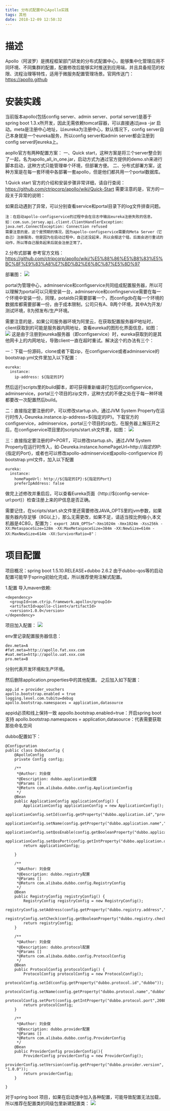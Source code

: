 ```yaml
---
title: 分布式配置中心Apollo实践
tags: 其他
date: 2018-12-09 12:50:32
---
```


# 描述
Apollo（阿波罗）是携程框架部门研发的分布式配置中心，能够集中化管理应用不同环境、不同集群的配置，配置修改后能够实时推送到应用端，并且具备规范的权限、流程治理等特性，适用于微服务配置管理场景。官网传送门：
https://apollo.github

# 安装实践
当前版本apollo(包括config server、admin server、portal server)是基于spring boot 1.3.x所开发，因此无需依赖tomcat容器，可以直接通过java -jar 启动。meta是注册中心地址，以eureka为注册中心，默认情况下，config server自己本身就是一个eureka服务，所以config server和admin server都会注册到config server的eureka上。

aopllo官方有两种配置方案：
一、Quick start，这种方案是将三个server整合到了一起，名为apollo_all_in_one.jar，启动方式为通过官方提供的demo.sh来进行脚本启动，这种方式只能管理单个环境，但部署方便。
 二、分布式部署方案，这种方案是在每一套环境中各部署一套apollo，但是他们都共用一个portal数据库。

1.Quick start
官方的介绍和安装步骤非常详细，请自行查阅：
https://github.com/ctripcorp/apollo/wiki/Quick-Start
需要注意的是，官方的一段关于异常的说明：

如果启动遇到了异常，可以分别查看service和portal目录下的log文件排查问题。
```
注：在启动apollo-configservice的过程中会在日志中输出eureka注册失败的信息，
如：com.sun.jersey.api.client.ClientHandlerException: java.net.ConnectException: Connection refused
需要注意的是，这个是预期的情况，因为apollo-configservice需要向Meta Server（它自己）注册服务，但是因为在启动过程中，自己还没起来，所以会报这个错。后面会进行重试的动作，所以等自己服务起来后就会注册正常了。
```

2.分布式部署
参考官方文档：
https://github.com/ctripcorp/apollo/wiki/%E5%88%86%E5%B8%83%E5%BC%8F%E9%83%A8%E7%BD%B2%E6%8C%87%E5%8D%97

部署图：
![](分布式配置中心Apollo实践/1.png)

portal为管理中心，adminservice和configservice共同组成配置服务器，所以可以理解为portal可以只用安装一台，adminservice和confingservice需要在每一个环境中安装一份，同理，potaldb只需要部署一个，而configdb在每一个环境的数据库都需要部署一份，由于成本限制，公司只有A、B两个环境，其中A为开发/测试环境，B为预发布/生产环境。

需要注意的是，如果公司服务器环境为阿里云，在获取配置服务器IP地址时，client获取到的可能是服务器内网地址，查看eureka的图形化界面信息，如图：
![](分布式配置中心Apollo实践/2.png)
这是由于注册到eureka服务器（即configservice）时，eureka获取到的是其他网卡上的内网地址，导致client一直在超时重试。解决这个的办法有三个：

一：下载一份源码，clone或者下载zip，在configservice或者adminservice的bootstrap.yml文件里加入以下配置：
```
eureka:
  instance:
    ip-address: ${指定的IP}
```
然后运行scripts里的build脚本，即可获得重新编译打包后的configservice，adminservice，portal三个项目的zip文件，这种方式的不便之处在于每一种环境都要改一次配置然后build。

二：直接指定要注册的IP，可以修改startup.sh，通过JVM System Property在运行时传入-Deureka.instance.ip-address=${指定的IP}。下载官方的configservice，adminservice，portal三个项目的zip包，在服务器上解压开之后，在configservice项目里的scripts/start.sh文件里，如图：
![](分布式配置中心Apollo实践/3.png)

三：直接指定要注册的IP+PORT，可以修改startup.sh，通过JVM System Property在运行时传入，如-Deureka.instance.homePageUrl=http://${指定的IP}:${指定的Port}，或者也可以修改apollo-adminservice或apollo-configservice 的bootstrap.yml文件，加入以下配置
```
eureka:
  instance:
    homePageUrl: http://${指定的IP}:${指定的Port}
    preferIpAddress: false
```

做完上述修改并重启后，可以查看Eureka页面（http://${config-service-url:port}）检查注册上来的IP信息是否正确。

需要记住，在scripts/start.sh文件里还需要修改JAVA_OPTS里的jvm参数，如果服务器内存足够（8G以上），那么无需更改，如果不足，请适当按比例缩小,本文机器是4C8G，配置为﻿：
`export JAVA_OPTS="-Xms1024m -Xmx1024m -Xss256k -XX:MetaspaceSize=128m -XX:MaxMetaspaceSize=384m -XX:NewSize=614m -XX:MaxNewSize=614m -XX:SurvivorRatio=8"：`

# 项目配置
项目概况：spring boot 1.5.10.RELEASE+dubbo 2.6.2
由于dubbo-qos等的启动配置可能早于spring初始化完成，所以推荐使用注解式配置。

1.配置
导入maven依赖:
```
<dependency>
  <groupId>com.ctrip.framework.apollo</groupId>
  <artifactId>apollo-client</artifactId>
  <version>1.0.0</version>
</dependency>
```

项目加入配置：
![](分布式配置中心Apollo实践/4.png)

env里记录配置服务器信息：
```
dev.meta=A
#fat.meta=http://apollo.fat.xxx.com
#uat.meta=http://apollo.uat.xxx.com
pro.meta=B
```
分别代表开发环境和生产环境。

然后删除application.properties中的其他配置。
之后加入如下配置：
```
app.id = provider_vouchers
apollo.bootstrap.enabled = true
logging.level.com.tubitu=debug
apollo.bootstrap.namespaces = application,datasource
```
appid必须和线上保持一致
appollo.bootstrap.enabled=true：开启spring boot 支持
apollo.bootstrap.namespaces = application,datasource：代表需要获取那些命名空间

dubbo配置如下：
```
@Configuration
public class DubboConfig {
    @ApolloConfig
    private Config config;
 
    /**
     *@Author: 刘会俊
     *@Description: dubbo.application配置
     *@Params []
     *@Return com.alibaba.dubbo.config.ApplicationConfig
     */
    @Bean
    public ApplicationConfig applicationConfig() {
        ApplicationConfig applicationConfig = new ApplicationConfig();
        applicationConfig.setId(config.getProperty("dubbo.application.id","provider_vouchers"));
        applicationConfig.setName(config.getProperty("dubbo.application.name","provider_vouchers"));
        applicationConfig.setQosEnable(config.getBooleanProperty("dubbo.application.qos.enable",false));
        applicationConfig.setQosPort(config.getIntProperty("dubbo.application.qos.port",22222));
        return applicationConfig;
 
    }
 
    /**
     *@Author: 刘会俊
     *@Description: dubbo.registry配置
     *@Params []
     *@Return com.alibaba.dubbo.config.RegistryConfig
     */
    @Bean
    public RegistryConfig registryConfig() {
        RegistryConfig registryConfig = new RegistryConfig();
        registryConfig.setAddress(config.getProperty("dubbo.registry.address","zookeeper://127.0.0.1:2181"));
        registryConfig.setCheck(config.getBooleanProperty("dubbo.registry.check",true));
        return registryConfig;
    }
 
    /**
     *@Author: 刘会俊
     *@Description: dubbo.protocol配置
     *@Params []
     *@Return com.alibaba.dubbo.config.ProtocolConfig
     */
    @Bean
    public ProtocolConfig protocolConfig() {
        ProtocolConfig protocolConfig = new ProtocolConfig();
        protocolConfig.setId(config.getProperty("dubbo.protocol.id","dubbo"));
        protocolConfig.setName(config.getProperty("dubbo.protocol.name","dubbo"));
        protocolConfig.setPort(config.getIntProperty("dubbo.protocol.port",20880));
        return protocolConfig;
    }
 
    /**
     *@Author: 刘会俊
     *@Description: dubbo.provider配置
     *@Params []
     *@Return com.alibaba.dubbo.config.ProviderConfig
     */
    @Bean
    public ProviderConfig providerConfig(){
        ProviderConfig providerConfig = new ProviderConfig();
        providerConfig.setVersion(config.getProperty("dubbo.provider.version", "1.0.0"));
        return providerConfig;
    }
    
}
```

对于spring boot 项目，如果在启动类中加入各种配置，可能导致配置无法加载，所以推荐在配置类的同级包里新建配置类：
![](分布式配置中心Apollo实践/5.png)
